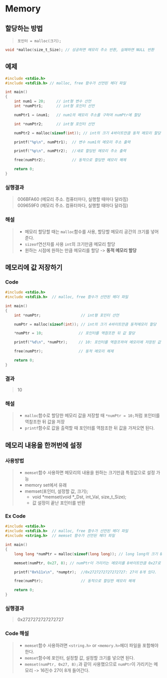 # Memory

## 할당하는 방법
> `포인터 = malloc(크기);`<br>
```c
void *malloc(size_t_Size); // 성공하면 메모리 주소 반환, 실패하면 NULL 반환
```
## 예제
```c
#include <stdio.h>
#include <stdlib.h> // malloc, free 함수가 선언된 헤더 파일

int main()
{
    int num1 = 20;     // int형 변수 선언
    int *numPtr1;      // int형 포인터 선언

    numPtr1 = &num1;   // num1의 메모리 주소를 구하여 numPtr에 할당

    int *numPtr2;      // int형 포인터 선언

    numPtr2 = malloc(sizeof(int)); // int의 크기 4바이트만큼 동적 메모리 할당

    printf("%p\n", numPtr1);  // 변수 num1의 메모리 주소 출력

    printf("%p\n", numPtr2);  //새로 할당된 메모리 주소 출력

    free(numPtr2);            // 동적으로 할당한 메모리 해제

    return 0;
}
```
### 실행결과
> 006BFA60 (메모리 주소. 컴퓨터마다, 실행할 때마다 달라짐)<br>
> 009659F0 (메모리 주소. 컴퓨터마다, 실행할 때마다 달라짐)

### 해설
> - 메모리 할당할 때는 `malloc`함수를 사용, 할당할 메모리 공간의 크기를 넣어준다.
> - `sizeof`연산자를 사용 `int`의 크기만큼 메모리 할당
> - 원하는 시점에 원하는 만큼 메모리를 할당 -> **동적 메모리 할당**

## 메모리에 값 저장하기
### Code
```c
#include <stdio.h>
#include <stdlib.h>  // malloc, free 함수가 선언된 헤더 파일

int main()
{
    int *numPtr;                  // int형 포인터 선언

    numPtr = malloc(sizeof(int)); // int의 크기 4바이트만큼 동적메모리 할당

    *numPtr = 10;                // 포인터를 역참조한 뒤 값 할당

    printf("%d\n", *numPtr);     // 10: 포인터를 역참조하여 메모리에 저장된 값 출력

    free(numPtr);                // 동적 메모리 해제

    return 0;
}
```
### 결과
> 10

### 해설
> - `malloc`함수로 할당한 메모리 값을 저장할 때 `*numPtr = 10;`처럼 포인터를 역참조한 뒤 값을 저장
> - `printf`함수로 값을 출력할 때 포인터를 역참조한 뒤 값을 가져오면 된다.

## 메모리 내용을 한꺼번에 설정

### 사용방법
> - `memset`함수 사용하면 메모리의 내용을 원하는 크기만큼 특정값으로 설정 가능
> - memory set에서 유래
> - memset(포인터, 설정할 값, 크기);
>    - void *memset(void *_Dst, int_Val, size_t_Size);
>    - 값 설정이 끝난 포인터를 반환

### Ex Code
```c
#include <stdio.h>
#include <stdlib.h>  // malloc, free 함수가 선언된 헤더 파일
#include <string.h>  // memset 함수가 선언된 헤더 파일

int main()
{
    long long *numPtr = malloc(sizeof(long long)); // long long의 크기 8바이트만큼 동적 메모리 할당

    memset(numPtr, 0x27, 8); // numPtr이 가리키는 메모리를 8바이트만큼 0x27로 설정

    printf("0x%11x\n", *numptr);  //0x2727272727272727: 27이 8개 있다.

    free(numPtr);                 // 동적으로 할당한 메모리 해제

    return 0;
}
```
### 실행결과
> 0x2727272727272727

### Code 해설
> - `memset`함수 사용하려면 `<string.h>` or `<memory.h>`헤더 파일을 포함해야 한다.
> - `memset`함수에 포인터, 설정할 값, 설정할 크기를 넣으면 된다.
> - `memset(numPtr, 0x27, 8);`과 같이 사용했으므로 `numPtr`이 가리키는 메모리 -> 16진수 27이 8개 들어간다.

